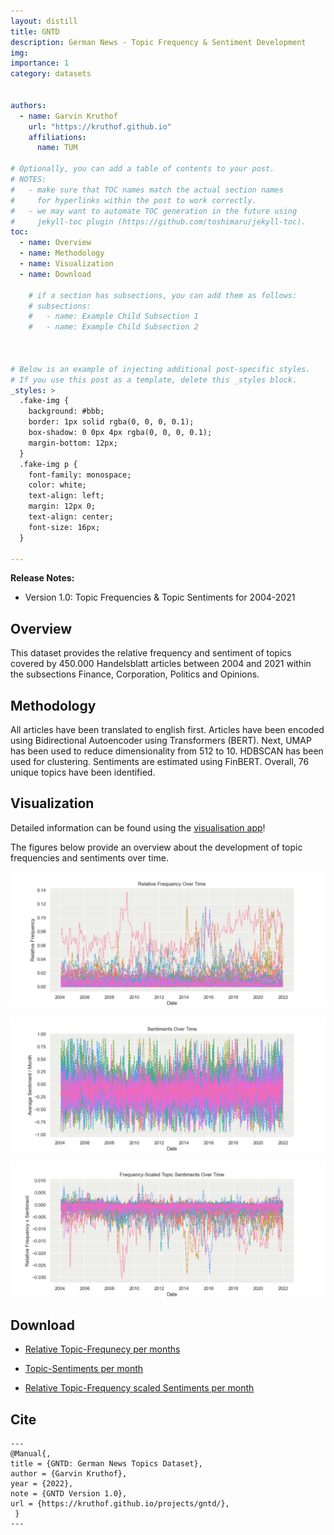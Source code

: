 ```yaml
---
layout: distill
title: GNTD
description: German News - Topic Frequency & Sentiment Development
img: 
importance: 1
category: datasets


authors:
  - name: Garvin Kruthof
    url: "https://kruthof.github.io"
    affiliations:
      name: TUM

# Optionally, you can add a table of contents to your post.
# NOTES:
#   - make sure that TOC names match the actual section names
#     for hyperlinks within the post to work correctly.
#   - we may want to automate TOC generation in the future using
#     jekyll-toc plugin (https://github.com/toshimaru/jekyll-toc).
toc:
  - name: Overview
  - name: Methodology
  - name: Visualization
  - name: Download

    # if a section has subsections, you can add them as follows:
    # subsections:
    #   - name: Example Child Subsection 1
    #   - name: Example Child Subsection 2



# Below is an example of injecting additional post-specific styles.
# If you use this post as a template, delete this _styles block.
_styles: >
  .fake-img {
    background: #bbb;
    border: 1px solid rgba(0, 0, 0, 0.1);
    box-shadow: 0 0px 4px rgba(0, 0, 0, 0.1);
    margin-bottom: 12px;
  }
  .fake-img p {
    font-family: monospace;
    color: white;
    text-align: left;
    margin: 12px 0;
    text-align: center;
    font-size: 16px;
  }

---
```


**Release Notes:**
- Version 1.0: Topic Frequencies & Topic Sentiments for 2004-2021


## Overview

This dataset provides the relative frequency and sentiment of topics covered by 450.000 Handelsblatt articles between 2004 and 2021 within the subsections Finance, Corporation, Politics and Opinions. 

## Methodology

All articles have been translated to english first. Articles have been encoded using Bidirectional Autoencoder using Transformers (BERT). Next, UMAP has been used to reduce dimensionality from 512 to 10. HDBSCAN has been used for clustering. Sentiments are estimated using FinBERT. Overall, 76 unique topics have been identified.

## Visualization
Detailed information can be found using the [visualisation app](https://share.streamlit.io/kruthof/gna/main/app.py)!

The figures below provide an overview about the development of topic frequencies and sentiments over time.

![Frequencies over time ](https://raw.githubusercontent.com/kruthof/kruthof.github.io/master/assets/img/gna/frequencies_over_time.png)

![Sentiments over time ](https://raw.githubusercontent.com/kruthof/kruthof.github.io/master/assets/img/gna/Sentiments_over_time.png)

![Frequency-Scales Sentiments over time ](https://raw.githubusercontent.com/kruthof/kruthof.github.io/bc33ea7f04939c9406db82bade80027002f6b5e1/assets/img/gna/Frequency_Sentiments_over_time.png)


## Download
- [Relative Topic-Frequnecy per months](https://raw.githubusercontent.com/kruthof/kruthof.github.io/master/assets/data/gntd/GNTD_Relative_Frequency.csv)

- [Topic-Sentiments per month](https://raw.githubusercontent.com/kruthof/kruthof.github.io/master/assets/data/gntd/GNTD_Sentiment.csv)

- [Relative Topic-Frequency scaled Sentiments per month](https://raw.githubusercontent.com/kruthof/kruthof.github.io/master/assets/data/gntd/GNTD_Relative_Frequency_Scaled_Sentiment.csv)

## Cite

    ---
    @Manual{,
    title = {GNTD: German News Topics Dataset},
    author = {Garvin Kruthof},
    year = {2022},
    note = {GNTD Version 1.0},
    url = {https://kruthof.github.io/projects/gntd/},
     }
    ---
